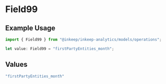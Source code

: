 # Field99

## Example Usage

```typescript
import { Field99 } from "@inkeep/inkeep-analytics/models/operations";

let value: Field99 = "firstPartyEntities_month";
```

## Values

```typescript
"firstPartyEntities_month"
```